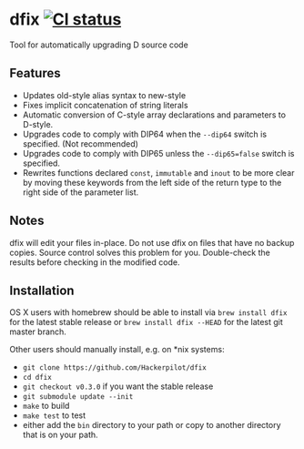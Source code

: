 # dfix [![CI status](https://travis-ci.org/Hackerpilot/dfix.svg?branch=master)](https://travis-ci.org/Hackerpilot/fix/)

Tool for automatically upgrading D source code

## Features

* Updates old-style alias syntax to new-style
* Fixes implicit concatenation of string literals
* Automatic conversion of C-style array declarations and parameters to D-style.
* Upgrades code to comply with DIP64 when the ```--dip64``` switch is specified. (Not recommended)
* Upgrades code to comply with DIP65 unless the ```--dip65=false``` switch is specified.
* Rewrites functions declared ```const```, ```immutable``` and ```inout``` to be more clear by moving these keywords from the left side of the return type to the right side of the parameter list.

## Notes

dfix will edit your files in-place. Do not use dfix on files that have no
backup copies. Source control solves this problem for you. Double-check the
results before checking in the modified code.

## Installation

OS X users with homebrew should be able to install via ```brew install dfix``` for the latest stable release or ```brew install dfix --HEAD``` for the latest git master branch.

Other users should manually install, e.g. on *nix systems:
* ```git clone https://github.com/Hackerpilot/dfix```
* ```cd dfix```
* ```git checkout v0.3.0``` if you want the stable release
* ```git submodule update --init```
* ```make``` to build
* ```make test``` to test
* either add the ```bin``` directory to your path or copy to another directory that is on your path.
